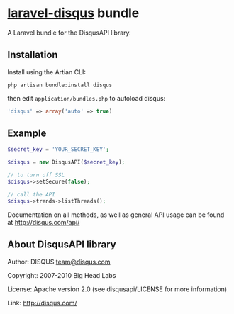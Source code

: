 # [laravel-disqus](http://roumen.it/projects/laravel-disqus) bundle

A Laravel bundle for the DisqusAPI library.


## Installation

Install using the Artian CLI:

	php artisan bundle:install disqus

then edit ``application/bundles.php`` to autoload disqus:

```php
'disqus' => array('auto' => true)
```

## Example

```php
$secret_key = 'YOUR_SECRET_KEY';

$disqus = new DisqusAPI($secret_key);

// to turn off SSL
$disqus->setSecure(false);

// call the API
$disqus->trends->listThreads();
```

Documentation on all methods, as well as general API usage can be found at http://disqus.com/api/


## About DisqusAPI library

Author:		DISQUS <team@disqus.com>

Copyright:	2007-2010 Big Head Labs

License:        Apache version 2.0 (see disqusapi/LICENSE for more information)

Link:		http://disqus.com/